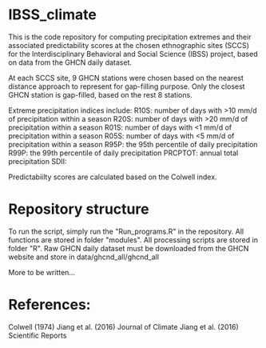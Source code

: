 # IBSS_climate

This is the code repository for computing precipitation extremes and their associated predictability scores at the chosen ethnographic sites (SCCS) for the Interdisciplinary Behavioral and Social Science (IBSS) project, based on data from the GHCN daily dataset. 

At each SCCS site, 9 GHCN stations were chosen based on the nearest distance approach to represent for gap-filling purpose. Only the closest GHCN station is gap-filled, based on the rest 8 stations. 

Extreme precipitation indices include:
R10S: number of days with >10 mm/d of precipitation within a season
R20S: number of days with >20 mm/d of precipitation within a season
R01S: number of days with <1 mm/d of precipitation within a season
R05S: number of days with <5 mm/d of precipitation within a season
R95P: the 95th percentile of daily precipitation
R99P: the 99th percentile of daily precipitation
PRCPTOT: annual total precipitation
SDII: 

Predictabiilty scores are calculated based on the Colwell index.

# Repository structure
To run the script, simply run the "Run_programs.R" in the repository.
All functions are stored in folder "modules".
All processing scripts are stored in folder "R".
Raw GHCN daily dataset must be downloaded from the GHCN website and store in  data/ghcnd_all/ghcnd_all



More to be written...


# References:
Colwell (1974)
Jiang et al. (2016) Journal of Climate
Jiang et al. (2016) Scientific Reports